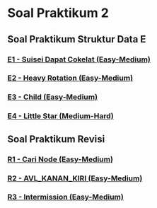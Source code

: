 # Soal Praktikum 2
## Soal Praktikum Struktur Data E
### [E1 - Suisei Dapat Cokelat (Easy-Medium)](soal/prob-E1/README.md)
### [E2 - Heavy Rotation (Easy-Medium)](soal/prob-E2/README.md)
### [E3 - Child (Easy-Medium)](soal/prob-E3/README.md)
### [E4 - Little Star (Medium-Hard)](soal/prob-E4/README.md)
## Soal Praktikum Revisi
### [R1 - Cari Node (Easy-Medium)](soal/prob-R1/README.md)
### [R2 - AVL_KANAN_KIRI (Easy-Medium)](soal/prob-R2/README.md)
### [R3 - Intermission (Easy-Medium)](soal/prob-R3/README.md)
